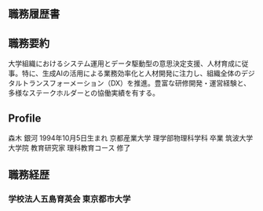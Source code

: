 ## 職務履歴書

## 職務要約

大学組織におけるシステム運用とデータ駆動型の意思決定支援、人材育成に従事。特に、生成AIの活用による業務効率化と人材開発に注力し、組織全体のデジタルトランスフォーメーション（DX）を推進。豊富な研修開発・運営経験と、多様なステークホルダーとの協働実績を有する。

## Profile

森木 銀河
1994年10月5日生まれ
京都産業大学 理学部物理科学科 卒業
筑波大学大学院 教育研究家 理科教育コース 修了


## 職務経歴

### 学校法人五島育英会 東京都市大学

